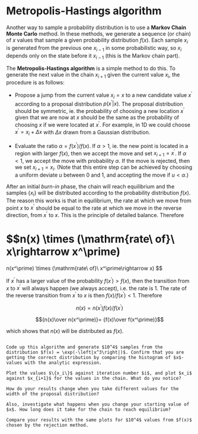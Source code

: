 # Metropolis-Hastings algorithm

Another way to sample a probability distribution is to use a **Markov Chain Monte Carlo** method. In these methods, we generate a sequence (or chain) of $x$ values that sample a given probability distribution $f(x)$. Each sample $x_i$ is generated from the previous one $x_{i-1}$ in some probabilistic way, so $x_i$ depends only on the state before it $x_{i-1}$ (this is the Markov chain part).

The **Metropolis-Hastings algorithm** is a simple method to do this. To generate the next value in  the chain $x_{i+1}$ given the current value $x_i$, the procedure is as follows:

- Propose a jump from the current value $x_i=x$ to a new candidate value $x^\prime$ according to a proposal distribution $p(x^\prime|x)$. The proposal distribution should be symmetric, ie. the probability of choosing a new  location $x^\prime$ given that we are now at $x$ should be the same as the probability of choosing $x$ if we were located at $x^\prime$. For example, in 1D we could choose $x^\prime = x_i + \Delta x$ with $\Delta x$ drawn from a Gaussian distribution.

- Evaluate the ratio $\alpha = f(x^\prime)/f(x)$. If $\alpha>1$, ie. the new point is located in a region with larger $f(x)$, then we accept the move and set $x_{i+1} = x^\prime$. If $\alpha<1$, we accept the move with probability $\alpha$. If the move is rejected, then we set $x_{i+1} = x_i$.  (Note that this entire step can be achieved by choosing a uniform deviate $u$ between 0 and 1, and accepting the move if $u<\alpha$.)

After an initial *burn-in* phase, the chain will reach equilibrium and the samples $\{x_i\}$ will be distributed according to the probability distribution $f(x)$. The reason this works is that in equilibrium, the rate at which we move from point $x$ to $x^\prime$ should be equal to the rate at which we move in the reverse direction, from $x^\prime$ to $x$. This is the principle of detailed balance. Therefore

$$n(x) \times (\mathrm{rate\ of}\ x\rightarrow x^\prime)
=
n(x^\prime) \times (\mathrm{rate\ of}\ x^\prime\rightarrow x)
$$

If $x^\prime$ has a larger value of the probability $f(x^\prime)>f(x)$, then the transition from $x$ to $x^\prime$ will always happen (we always accept), i.e. the rate is 1. The rate of the reverse transition from $x^\prime$ to $x$ is then $f(x)/f(x^\prime)<1$. Therefore

$$n(x) = n(x^\prime) f(x)/f(x^\prime)$$

$${n(x)\over n(x^\prime)}= {f(x)\over f(x^\prime)}$$

which shows that $n(x)$ will be distributed as $f(x)$.

```{admonition} Exercise

Code up this algorithm and generate $10^4$ samples from the distribution $f(x) = \exp(-\left|x^3\right|)$. Confirm that you are getting the correct distribution by comparing the histogram of $x$-values with the analytic expression.

Plot the values $\{x_i\}$ against iteration number $i$, and plot $x_i$ against $x_{i+1}$ for the values in the chain. What do you notice?

How do your results change when you take different values for the width of the proposal distribution?

Also, investigate what happens when you change your starting value of $x$. How long does it take for the chain to reach equilibrium?

Compare your results with the same plots for $10^4$ values from $f(x)$ chosen by the rejection method.
```



